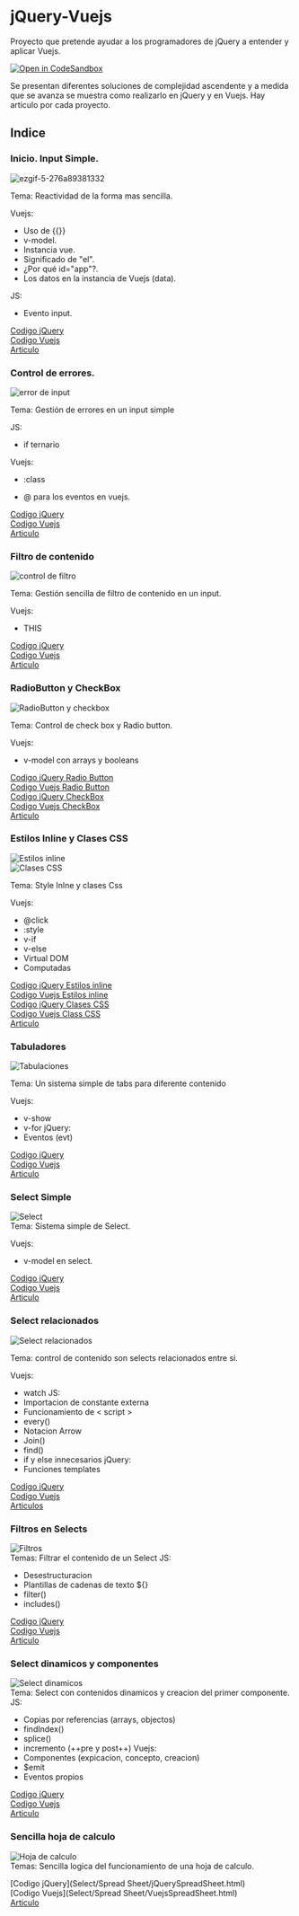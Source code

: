 # jQuery-Vuejs
Proyecto que pretende ayudar a los programadores de jQuery a entender y aplicar Vuejs.

[![Open in CodeSandbox](https://img.shields.io/badge/Open%20in-CodeSandbox-blue?style=flat-square&logo=codesandbox)](https://githubbox.com/Gonzalo2310/jQuery-Vuejs)

Se presentan diferentes soluciones de complejidad ascendente y a medida que se avanza se muestra como realizarlo en jQuery y en Vuejs. Hay articulo por cada proyecto.

## Indice

### Inicio.  Input Simple.
  ![ezgif-5-276a89381332](imagenes/ezgif-5-276a89381332.gif)

  Tema: Reactividad de la forma mas sencilla. 

  Vuejs: 
  * Uso de {{}}  
  * v-model.   
  * Instancia vue.  
  * Significado de "el".  
  *  ¿Por qué  id="app"?.  
  * Los datos en la instancia de Vuejs (data).  

  JS:  
  * Evento input.  

  [Codigo jQuery](Input/simple/jQueryInputSimple.html)  
  [Codigo Vuejs](Input/simple/VuejsInputSimple.html)  
  [Articulo](https://comunidad.programaresunamierda.com/2020/06/vuejs-para-programadores-jquery-form.html)  

### Control de errores.
  ![error de input](imagenes/gestion-error.png)

  Tema: Gestión de errores en un input simple

  JS:  
  * if ternario  

  Vuejs:  
  * :class  
  
  * @ para los eventos en vuejs. 


  [Codigo jQuery](Input/Errores/jQueryInputErrors.html)  
  [Codigo Vuejs](Input/Errores/VuejsInputErrors.html)  
  [Articulo](https://comunidad.programaresunamierda.com/2020/06/vuejs-para-programadores-jquery-form_9.html)  

### Filtro de contenido
![control de filtro](imagenes/input-filtro.png)

  Tema: Gestión sencilla de filtro de contenido en un input.

  Vuejs:  
  * THIS  

  [Codigo jQuery](Input/filtros/jQueryInputFilter.html)  
  [Codigo Vuejs](Input/filtros/VuejsInputFilter.html)  
  [Articulo](https://comunidad.programaresunamierda.com/2020/06/vuejs-para-programadores-jquery-form_11.html)  

### RadioButton y CheckBox
![RadioButton y checkbox](imagenes/radiobutton-checkbox.png)  

  Tema: Control de check box y Radio button.

  Vuejs:
  * v-model con arrays y booleans  

  [Codigo jQuery Radio Button](ControlSimple/radiobutton/jQueryRadioButton.html)  
  [Codigo Vuejs Radio Button](ControlSimple/radiobutton/VuejsRadioButton.html)  
  [Codigo jQuery CheckBox](ControlSimple/checkbox/jQueryCheckBox.html)  
  [Codigo Vuejs CheckBox](ControlSimple/checkbox/VuejsCheckBox.html)  
  [Articulo](https://comunidad.programaresunamierda.com/2020/06/vuejs-para-programadores-jquery_12.html)  

### Estilos Inline y Clases CSS
![Estilos inline](imagenes/buttonClass.gif)  
![Clases CSS](imagenes/clasescss.gif)  

  Tema: Style Inlne y clases Css

  Vuejs: 
  * @click
  * :style
  * v-if
  * v-else
  * Virtual DOM
  * Computadas  

  [Codigo jQuery Estilos inline](Button/Estilos/jQueryButtonStyle.html)  
  [Codigo Vuejs Estilos inline](Button/Estilos/VuejsButtonStyle.html)  
  [Codigo jQuery Clases CSS](Button/Clases/jQueryButtonClass.html)  
  [Codigo Vuejs Class CSS](Button/Clases/VuejsButtonClass.html)  
  [Articulo](https://comunidad.programaresunamierda.com/2020/06/vuejs-para-programadores-jquery-clases.html)  
  
  ### Tabuladores
  ![Tabulaciones](imagenes/tabulacion.gif)
  
  Tema: Un sistema simple de tabs para diferente contenido
  
  Vuejs:
  * v-show
  * v-for
  jQuery:
  * Eventos (evt)

  [Codigo jQuery](Navs/tabulacion/jQueryTabulacion.html)  
  [Codigo Vuejs](Navs/tabulacion/VuejsTabulacion.html)  
  [Articulo](https://comunidad.programaresunamierda.com/2020/06/vuejs-para-programadores-jquery_16.html)  
  
  ### Select Simple
  ![Select](imagenes/Select.gif)  
  Tema: Sistema simple de Select.
  
  Vuejs: 
  * v-model en select.
  
  [Codigo jQuery](Select/Simple/jQuerySelectSimple.html)  
  [Codigo Vuejs](Select/Simple/VuejsSelectSimple.html)  
  [Articulo](https://comunidad.programaresunamierda.com/2020/06/vuejs-para-programadores-jquery-select.html)  
  
  ### Select relacionados
  ![Select relacionados](imagenes/Select-relacionados.gif)
  
  Tema: control de contenido son selects relacionados entre si.
  
  Vuejs:
  * watch
  JS:
  * Importacion de constante externa
  * Funcionamiento de < script >
  * every()
  * Notacion Arrow
  * Join()
  * find()
  * if y else innecesarios
  jQuery:
  * Funciones templates
  
  [Codigo jQuery](Select/Relacionados/jQuerySelectRelacionados.html)  
  [Codigo Vuejs](Select/Relacionados/VuejsSelectRelacionados.html)  
  [Articulos](https://comunidad.programaresunamierda.com/2020/06/vuejs-para-programadores-jquery-selects.html)  
  
  ### Filtros en Selects
  ![Filtros](imagenes/select-filtro.gif)  
  Temas: Filtrar el contenido de un Select
  JS: 
  * Desestructuracion
  * Plantillas de cadenas de texto ${}
  * filter()
  * includes()
  
  [Codigo jQuery](Select/Filtro/jQuerySelectFiltro.html)  
  [Codigo Vuejs](Select/Filtro/VuejsSelectFiltro.html)  
  [Articulo](https://comunidad.programaresunamierda.com/2020/06/vuejs-para-programadores-jquery-selects_19.html)  
  
  ### Select dinamicos y componentes
  ![Select dinamicos](imagenes/dinamico.gif)  
  Tema: Select con contenidos dinamicos y creacion del primer componente.
  JS:
  * Copias por referencias (arrays, objectos)
  * findIndex()
  * splice()
  * incremento (++pre y post++)
  Vuejs:
  * Componentes (expicacion, concepto, creacion)
  * $emit
  * Eventos propios
  
  [Codigo jQuery](Select/Dinamico/jQuerySelectDinamico.html)  
  [Codigo Vuejs](Select/Dinamico/VuejsSelectDinamico.html)  
  [Articulo](https://comunidad.programaresunamierda.com/2020/06/vuejs-para-programadores-jquery-selects_22.html)  
  
  ### Sencilla hoja de calculo
  ![Hoja de calculo](imagenes/spreadsheet.gif)  
  Temas: Sencilla logica del funcionamiento de una hoja de calculo.
  
  [Codigo jQuery](Select/Spread Sheet/jQuerySpreadSheet.html)  
  [Codigo Vuejs](Select/Spread Sheet/VuejsSpreadSheet.html)  
  [Articulo](https://comunidad.programaresunamierda.com/2020/06/vuejs-para-programadores-jquery-una.html)  
  
  
  